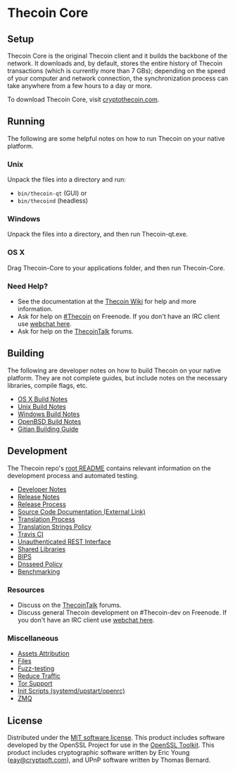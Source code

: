 Thecoin Core
=============

Setup
---------------------
Thecoin Core is the original Thecoin client and it builds the backbone of the network. It downloads and, by default, stores the entire history of Thecoin transactions (which is currently more than 7 GBs); depending on the speed of your computer and network connection, the synchronization process can take anywhere from a few hours to a day or more.

To download Thecoin Core, visit [cryptothecoin.com](https://www.cryptothecoin.com).

Running
---------------------
The following are some helpful notes on how to run Thecoin on your native platform.

### Unix

Unpack the files into a directory and run:

- `bin/thecoin-qt` (GUI) or
- `bin/thecoind` (headless)

### Windows

Unpack the files into a directory, and then run Thecoin-qt.exe.

### OS X

Drag Thecoin-Core to your applications folder, and then run Thecoin-Core.

### Need Help?

* See the documentation at the [Thecoin Wiki](https://Thecoin.info/)
for help and more information.
* Ask for help on [#Thecoin](http://webchat.freenode.net?channels=Thecoin) on Freenode. If you don't have an IRC client use [webchat here](http://webchat.freenode.net?channels=Thecoin).
* Ask for help on the [ThecoinTalk](https://Thecointalk.io/) forums.

Building
---------------------
The following are developer notes on how to build Thecoin on your native platform. They are not complete guides, but include notes on the necessary libraries, compile flags, etc.

- [OS X Build Notes](build-osx.md)
- [Unix Build Notes](build-unix.md)
- [Windows Build Notes](build-windows.md)
- [OpenBSD Build Notes](build-openbsd.md)
- [Gitian Building Guide](gitian-building.md)

Development
---------------------
The Thecoin repo's [root README](/README.md) contains relevant information on the development process and automated testing.

- [Developer Notes](developer-notes.md)
- [Release Notes](release-notes.md)
- [Release Process](release-process.md)
- [Source Code Documentation (External Link)](https://dev.visucore.com/Thecoin/doxygen/)
- [Translation Process](translation_process.md)
- [Translation Strings Policy](translation_strings_policy.md)
- [Travis CI](travis-ci.md)
- [Unauthenticated REST Interface](REST-interface.md)
- [Shared Libraries](shared-libraries.md)
- [BIPS](bips.md)
- [Dnsseed Policy](dnsseed-policy.md)
- [Benchmarking](benchmarking.md)

### Resources
* Discuss on the [ThecoinTalk](https://Thecointalk.io/) forums.
* Discuss general Thecoin development on #Thecoin-dev on Freenode. If you don't have an IRC client use [webchat here](http://webchat.freenode.net/?channels=Thecoin-dev).

### Miscellaneous
- [Assets Attribution](assets-attribution.md)
- [Files](files.md)
- [Fuzz-testing](fuzzing.md)
- [Reduce Traffic](reduce-traffic.md)
- [Tor Support](tor.md)
- [Init Scripts (systemd/upstart/openrc)](init.md)
- [ZMQ](zmq.md)

License
---------------------
Distributed under the [MIT software license](/COPYING).
This product includes software developed by the OpenSSL Project for use in the [OpenSSL Toolkit](https://www.openssl.org/). This product includes
cryptographic software written by Eric Young ([eay@cryptsoft.com](mailto:eay@cryptsoft.com)), and UPnP software written by Thomas Bernard.
